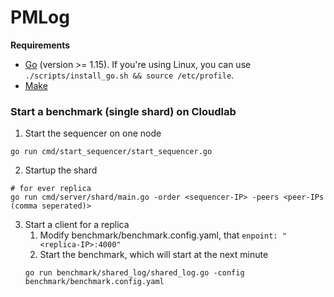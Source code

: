 # PMLog

**Requirements**
- [Go](https://golang.org/) (version >= 1.15). If you're using Linux, you can use `./scripts/install_go.sh && source /etc/profile`.
- [Make](https://www.gnu.org/software/make/)


### Start a benchmark (single shard) on Cloudlab

1. Start the sequencer on one node
```shell
go run cmd/start_sequencer/start_sequencer.go
```

2. Startup the shard
```shell
# for ever replica
go run cmd/server/shard/main.go -order <sequencer-IP> -peers <peer-IPs (comma seperated)>
```

3. Start a client for a replica
   1. Modify benchmark/benchmark.config.yaml, that `enpoint: "<replica-IP>:4000"`
   2. Start the benchmark, which will start at the next minute
   ```shell
   go run benchmark/shared_log/shared_log.go -config benchmark/benchmark.config.yaml 
   ```

